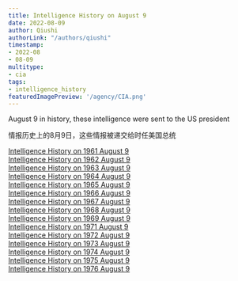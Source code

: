 ```yaml
---
title: Intelligence History on August 9
date: 2022-08-09
author: Qiushi 
authorLink: "/authors/qiushi"
timestamp: 
- 2022-08
- 08-09
multitype: 
- cia
tags: 
- intelligence_history
featuredImagePreview: '/agency/CIA.png'
---
```



August 9 in history, these intelligence were sent to the US president

情报历史上的8月9日，这些情报被递交给时任美国总统

<!--more-->







[Intelligence History on 1961 August 9](/dailybrief/1961-08-09)   
[Intelligence History on 1962 August 9](/dailybrief/1962-08-09)   
[Intelligence History on 1963 August 9](/dailybrief/1963-08-09)   
[Intelligence History on 1964 August 9](/dailybrief/1964-08-09)   
[Intelligence History on 1965 August 9](/dailybrief/1965-08-09)   
[Intelligence History on 1966 August 9](/dailybrief/1966-08-09)   
[Intelligence History on 1967 August 9](/dailybrief/1967-08-09)   
[Intelligence History on 1968 August 9](/dailybrief/1968-08-09)   
[Intelligence History on 1969 August 9](/dailybrief/1969-08-09)   
[Intelligence History on 1971 August 9](/dailybrief/1971-08-09)   
[Intelligence History on 1972 August 9](/dailybrief/1972-08-09)   
[Intelligence History on 1973 August 9](/dailybrief/1973-08-09)   
[Intelligence History on 1974 August 9](/dailybrief/1974-08-09)   
[Intelligence History on 1975 August 9](/dailybrief/1975-08-09)   
[Intelligence History on 1976 August 9](/dailybrief/1976-08-09)   
